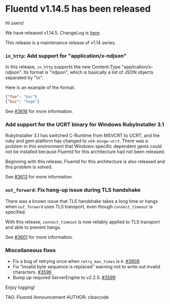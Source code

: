 # Fluentd v1.14.5 has been released

Hi users!

We have released v1.14.5. ChangeLog is [here](https://github.com/fluent/fluentd/blob/master/CHANGELOG.md#release-v1145---20220209).

This release is a maintenance release of v1.14 series.

### `in_http`: Add support for "application/x-ndjson"

In this release, `in_http` supports the new Content-Type "application/x-ndjson".
Its format is "ndjson", which is basically a list of JSON objects separated by "\n".

Here is an example of the format.

```json
{"foo": "bar"}
{"buz": "hoge"}
```

See [#3616](https://github.com/fluent/fluentd/pull/3616) for more information.

### Add support for the UCRT binary for Windows RubyInstaller 3.1

RubyInstaller 3.1 has switched C-Runtime from MSVCRT to UCRT, and the ruby and
gem platform has changed to `x64-mingw-ucrt`.
There was a problem in this environment that Windows-specific dependent gems
could not be installed because Fluentd for this architecture had not been released.

Beginning with this release, Fluentd for this architecture is also released
and this problem is solved.

See [#3613](https://github.com/fluent/fluentd/pull/3613) for more information.

### `out_forward`: Fix hang-up issue during TLS handshake

There was a known issue that TLS handshake takes a long time or hangs when
`out_forward` uses TLS transport, even though `connect_timeout` is specified.

With this release, `connect_timeout` is now reliably applied to TLS transport
and able to prevent hangs.

See [#3601](https://github.com/fluent/fluentd/pull/3601) for more information.

### Miscellaneous fixes

* Fix a bug of retrying once when `retry_max_times` is `0`. [#3608](https://github.com/fluent/fluentd/pull/3608)
* Fix "invalid byte sequence is replaced" warning not to write out invalid characters. [#3596](https://github.com/fluent/fluentd/pull/3596)
* Bump up required ServerEngine to v2.2.5. [#3599](https://github.com/fluent/fluentd/pull/3599)

Enjoy logging!

TAG: Fluentd Announcement
AUTHOR: clearcode

